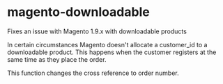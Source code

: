 # magento-downloadable
Fixes an issue with Magento 1.9.x with downloadable products

In certain circumstances Magento doesn't allocate a customer_id to a downloadable product.
This happens when the customer registers at the same time as they place the order.

This function changes the cross reference to order number.
